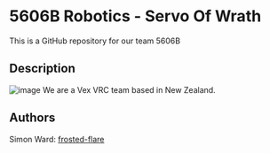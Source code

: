 # 5606B Robotics - Servo Of Wrath
This is a GitHub repository for our team 5606B

## Description
![image](https://github.com/user-attachments/assets/6532f512-359c-4ead-b01d-6bf20b7bdfcd)
We are a Vex VRC team based in New Zealand. 


## Authors
Simon Ward: [frosted-flare](https://github.com/frosted-flare)

